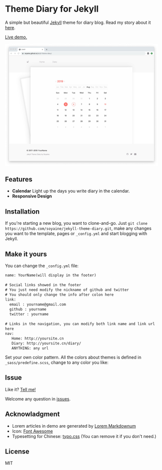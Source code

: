 Theme Diary for Jekyll
======================

A simple but beautiful [Jekyll](http://jekyllrb.com/) theme for diary blog. Read my story about it [here](https://soyaine.github.io/jekyll-theme-diary/2019/08/05/about).

[Live demo.](https://soyaine.github.io/jekyll-theme-diary/)

![Screenshot](/assets/imgs/jekyll-theme-diary-screenshot-light.jpg)

Features
-------

* **Calendar** Light up the days you write diary in the calendar.
* **Responsive Design**

Installation
--------------

If you're starting a new blog, you want to clone-and-go. Just `git clone https://github.com/soyaine/jekyll-theme-diary.git`, make any changes you want to the template, pages or `_config.yml` and start blogging with Jekyll. 

Make it yours
--------------

You can change the `_config.yml` file:

```
name: YourName(will display in the footer)
 
# Social links showed in the footer
# You just need modify the nickname of github and twitter
# You should only change the info after colon here
link:
  email : yourname@gmail.com
  github : yourname
  twitter : yourname

# Links in the navigation, you can modify both link name and link url here
nav:
   Home: http://yoursite.cn
   Diary: http://yoursite.cn/diary/
   ANYTHING: any url

```

Set your own color pattern. All the colors about themes is defined in `_sass/predefine.scss`, change to any color you like:

Issue
-------
Like it? [Tell me!](mailto:soyaine1@gmail.com)

Welcome any question in [issues](https://github.com/soyaine/jekyll-theme-diary/issues/new).

Acknowladgment
-------
- Lorem articles in demo are generated by [Lorem Markdownum](https://jaspervdj.be/lorem-markdownum/)
- Icon: [Font Awesome](https://github.com/FortAwesome/Font-Awesome)
- Typesetting for Chinese: [typo.css](https://github.com/sofish/typo.css) (You can remove it if you don't need.)

License
---------
MIT
